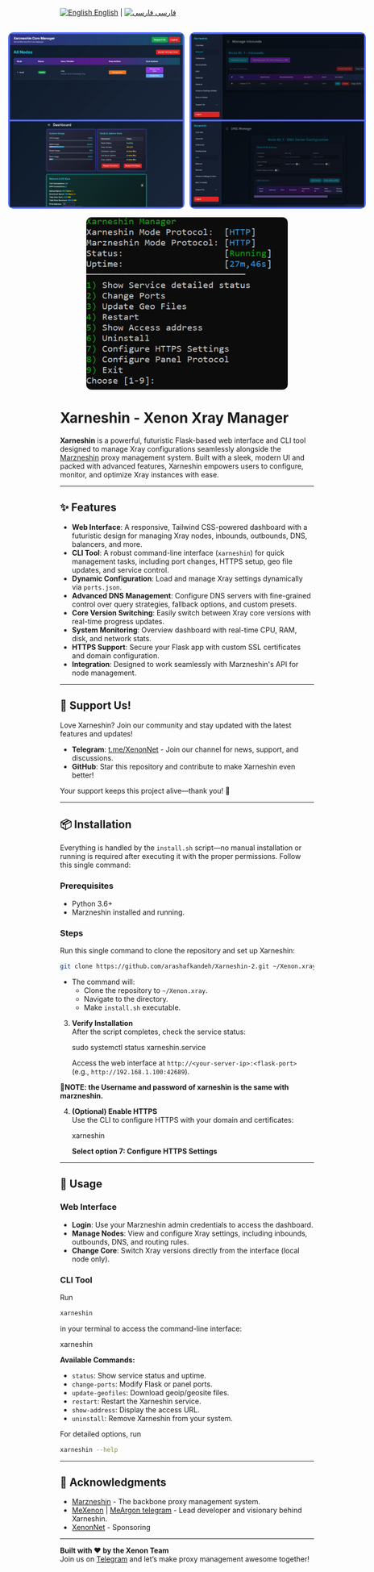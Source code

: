 <a href="/README.md"><img src="https://flagicons.lipis.dev/flags/4x3/gb.svg" alt="English" width="20"/> English</a> | <a href="/README_FA.md"><img src="https://flagicons.lipis.dev/flags/4x3/ir.svg" alt="فارسی" width="20"/> فارسی</a>
<br><br>

<div style="display: flex; justify-content: center; align-items: center; gap: 10px; max-width: 100%;">
    <img src="https://github.com/MeXenon/Xarneshin/blob/main/Preview/main.jpg" alt="Main Preview" style="width: 350px; height: auto; border-radius: 10px;">
    <img src="https://github.com/MeXenon/Xarneshin/blob/main/Preview/other.jpg" alt="Other Preview" style="width: 350px; height: auto; border-radius: 10px;">
</div>

<br>

<div style="display: flex; justify-content: center;">
    <img src="https://github.com/MeXenon/Xarneshin/blob/main/Preview/CLI.png" alt="CLI Preview" style="width: 400px; height: auto; border-radius: 10px;">
</div>

# Xarneshin - Xenon Xray Manager

**Xarneshin** is a powerful, futuristic Flask-based web interface and CLI tool designed to manage Xray configurations seamlessly alongside the [Marzneshin](https://github.com/marzneshin/marzneshin) proxy management system. Built with a sleek, modern UI and packed with advanced features, Xarneshin empowers users to configure, monitor, and optimize Xray instances with ease.

---

## ✨ Features

- **Web Interface**: A responsive, Tailwind CSS-powered dashboard with a futuristic design for managing Xray nodes, inbounds, outbounds, DNS, balancers, and more.
- **CLI Tool**: A robust command-line interface (`xarneshin`) for quick management tasks, including port changes, HTTPS setup, geo file updates, and service control.
- **Dynamic Configuration**: Load and manage Xray settings dynamically via `ports.json`.
- **Advanced DNS Management**: Configure DNS servers with fine-grained control over query strategies, fallback options, and custom presets.
- **Core Version Switching**: Easily switch between Xray core versions with real-time progress updates.
- **System Monitoring**: Overview dashboard with real-time CPU, RAM, disk, and network stats.
- **HTTPS Support**: Secure your Flask app with custom SSL certificates and domain configuration.
- **Integration**: Designed to work seamlessly with Marzneshin's API for node management.

---

## 📢 Support Us!

Love Xarneshin? Join our community and stay updated with the latest features and updates!  
- **Telegram**: [t.me/XenonNet](https://t.me/XenonNet) - Join our channel for news, support, and discussions.  
- **GitHub**: Star this repository and contribute to make Xarneshin even better!  

Your support keeps this project alive—thank you! 🚀

---

## 📦 Installation

Everything is handled by the `install.sh` script—no manual installation or running is required after executing it with the proper permissions. Follow this single command:

### Prerequisites

- Python 3.6+
- Marzneshin installed and running.

### Steps

Run this single command to clone the repository and set up Xarneshin:

``` bash
git clone https://github.com/arashafkandeh/Xarneshin-2.git ~/Xenon.xray && cd ~/Xenon.xray && chmod +x install.sh && sudo ./install.sh
```
- The command will:
  - Clone the repository to `~/Xenon.xray`.
  - Navigate to the directory.
  - Make `install.sh` executable.

3. **Verify Installation**  
   After the script completes, check the service status:

   sudo systemctl status xarneshin.service

   Access the web interface at `http://<your-server-ip>:<flask-port>` (e.g., `http://192.168.1.100:42689`).

**🔑NOTE: the Username and password of xarneshin is the same with marzneshin.**
 
4. **(Optional) Enable HTTPS**  
   Use the CLI to configure HTTPS with your domain and certificates:

   xarneshin
   
   **Select option 7: Configure HTTPS Settings**

---

## 🚀 Usage

### Web Interface
- **Login**: Use your Marzneshin admin credentials to access the dashboard.
- **Manage Nodes**: View and configure Xray settings, including inbounds, outbounds, DNS, and routing rules.
- **Change Core**: Switch Xray versions directly from the interface (local node only).

### CLI Tool
Run
``` bash 
xarneshin
```
in your terminal to access the command-line interface:

xarneshin

**Available Commands:**
- `status`: Show service status and uptime.
- `change-ports`: Modify Flask or panel ports.
- `update-geofiles`: Download geoip/geosite files.
- `restart`: Restart the Xarneshin service.
- `show-address`: Display the access URL.
- `uninstall`: Remove Xarneshin from your system.

For detailed options, run
```bash
xarneshin --help
```
---

## 🙏 Acknowledgments

- [Marzneshin](https://github.com/marzneshin/marzneshin) - The backbone proxy management system.
- [MeXenon](https://github.com/MeXenon) | [MeArgon telegram](https://t.me/MeArgon) - Lead developer and visionary behind Xarneshin.
- [XenonNet](https://github.com/XenonNet) - Sponsoring
---

**Built with ❤️ by the Xenon Team**  
Join us on [Telegram](https://t.me/XenonNet) and let’s make proxy management awesome together!
